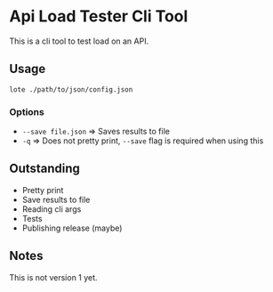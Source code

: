 # Api Load Tester Cli Tool

This is a cli tool to test load on an API.

## Usage

`lote ./path/to/json/config.json`

### Options 

- `--save file.json`    => Saves results to file
- `-q`                  => Does not pretty print, `--save` flag is required when using this

## Outstanding

- Pretty print
- Save results to file
- Reading cli args
- Tests
- Publishing release (maybe)

## Notes

This is not version 1 yet.
